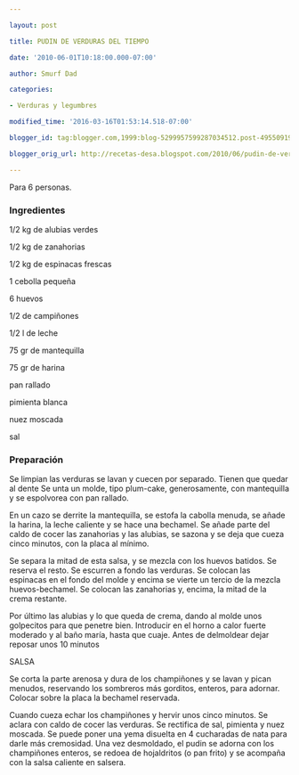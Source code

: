 ```yaml
---

layout: post

title: PUDIN DE VERDURAS DEL TIEMPO

date: '2010-06-01T10:18:00.000-07:00'

author: Smurf Dad

categories:

- Verduras y legumbres

modified_time: '2016-03-16T01:53:14.518-07:00'

blogger_id: tag:blogger.com,1999:blog-5299957599287034512.post-4955091939587619557

blogger_orig_url: http://recetas-desa.blogspot.com/2010/06/pudin-de-verduras-del-tiempo.html

---
```


Para 6 personas.

<h3>Ingredientes</h3>

1/2 kg de alubias verdes

1/2 kg de zanahorias

1/2 kg de espinacas frescas

1 cebolla pequeña

6 huevos

1/2 de campiñones

1/2 l de leche

75 gr de mantequilla

75 gr de harina

pan rallado

pimienta blanca

nuez moscada

sal

<h3>Preparación</h3>

Se limpian las verduras se lavan y cuecen por separado. Tienen que quedar al dente Se unta un molde, tipo plum-cake, generosamente, con mantequilla y se espolvorea con pan rallado.

En un cazo se derrite la mantequilla, se estofa la cabolla menuda, se añade la harina, la leche caliente y se hace una bechamel. Se añade parte del caldo de cocer las zanahorias y las alubias, se sazona y se deja que cueza cinco minutos, con la placa al mínimo.

Se separa la mitad de esta salsa, y se mezcla con los huevos batidos. Se reserva el resto. Se escurren a fondo las verduras. Se colocan las espinacas en el fondo del molde y encima se vierte un tercio de la mezcla huevos-bechamel. Se colocan las zanahorias y, encima, la mitad de la crema restante.

Por último las alubias y lo que queda de crema, dando al molde unos golpecitos para que penetre bien. Introducir en el horno a calor fuerte moderado y al baño maría, hasta que cuaje. Antes de delmoldear dejar reposar unos 10 minutos

SALSA

Se corta la parte arenosa y dura de los champiñones y se lavan y pican menudos, reservando los sombreros más gorditos, enteros, para adornar. Colocar sobre la placa la bechamel reservada.

Cuando cueza echar los champiñones y hervir unos cinco minutos. Se aclara con caldo de cocer las verduras. Se rectifica de sal, pimienta y nuez moscada. Se puede poner una yema disuelta en 4 cucharadas de nata para darle más cremosidad. Una vez desmoldado, el pudin se adorna con los champiñones enteros, se redoea de hojaldritos (o pan frito) y se acompaña con la salsa caliente en salsera.